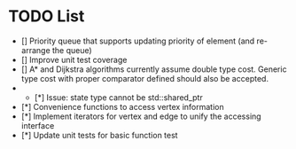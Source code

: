# TODO List

- [] Priority queue that supports updating priority of element (and re-arrange the queue)
- [] Improve unit test coverage
- [] A* and Dijkstra algorithms currently assume double type cost. Generic type cost with proper comparator defined should also be accepted.
- - [*] Issue: state type cannot be std::shared_ptr<T>
- [*] Convenience functions to access vertex information
- [*] Implement iterators for vertex and edge to unify the accessing interface
- [*] Update unit tests for basic function test